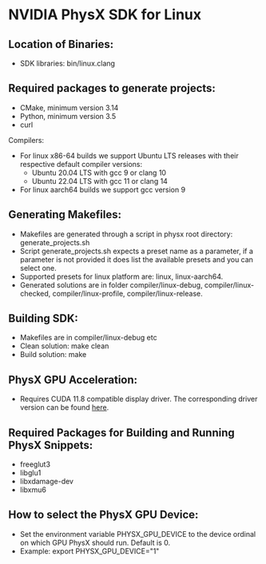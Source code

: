 # NVIDIA PhysX SDK for Linux

## Location of Binaries:

* SDK libraries: bin/linux.clang


## Required packages to generate projects:

* CMake, minimum version 3.14
* Python, minimum version 3.5
* curl

Compilers:
  * For linux x86-64 builds we support Ubuntu LTS releases with their respective default compiler versions:
    * Ubuntu 20.04 LTS with gcc 9 or clang 10
    * Ubuntu 22.04 LTS with gcc 11 or clang 14
  * For linux aarch64 builds we support gcc version 9


## Generating Makefiles:

* Makefiles are generated through a script in physx root directory: generate_projects.sh
* Script generate_projects.sh expects a preset name as a parameter, if a parameter is not provided it does list the available presets and you can select one.
* Supported presets for linux platform are: linux, linux-aarch64.
* Generated solutions are in folder compiler/linux-debug, compiler/linux-checked, compiler/linux-profile, compiler/linux-release.


## Building SDK:

* Makefiles are in compiler/linux-debug etc
* Clean solution: make clean
* Build solution: make


## PhysX GPU Acceleration:

* Requires CUDA 11.8 compatible display driver. The corresponding driver version can be found [here](https://docs.nvidia.com/cuda/cuda-toolkit-release-notes/index.html#cuda-major-component-versions__table-cuda-toolkit-driver-versions).


## Required Packages for Building and Running PhysX Snippets:

* freeglut3
* libglu1
* libxdamage-dev
* libxmu6

## How to select the PhysX GPU Device:

* Set the environment variable PHYSX_GPU_DEVICE to the device ordinal on which GPU PhysX should run. Default is 0.
* Example: export PHYSX_GPU_DEVICE="1"

